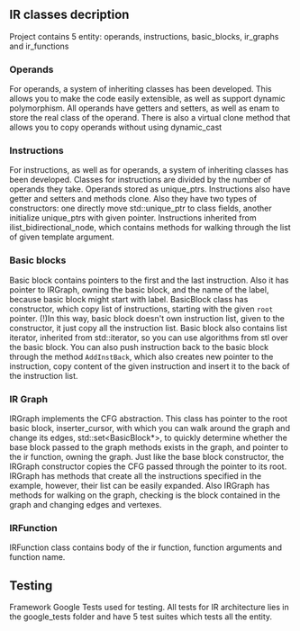 ## IR classes decription
Project contains 5 entity: operands, instructions, basic_blocks, ir_graphs and ir_functions

### Operands
For operands, a system of inheriting classes has been developed. This allows you to make the code easily extensible, 
as well as support dynamic polymorphism. All operands have getters and setters, as well as enam to store the real class 
of the operand. There is also a virtual clone method that allows you to copy operands without using dynamic_cast
### Instructions
For instructions, as well as for operands, a system of inheriting classes has been developed. Classes for instructions 
are divided by the number of operands they take. Operands stored as unique_ptrs. Instructions also have getter and setters 
and methods clone. Also they have two types of constructors: one directly move std::unique_ptr<OparendBase> to class fields,
another initialize unique_ptrs with given pointer. Instructions inherited from ilist_bidirectional_node<Instruction>, which
сontains methods for walking through the list of given template argument.
### Basic blocks
Basic block contains pointers to the first and the last instruction. Also it has pointer to IRGraph, owning the basic block,
and the name of the label, because basic block might start with label. BasicBlock class has constructor, which copy list of 
instructions, starting with the given `root` pointer. (!)In this way, basic block doesn't own instruction list, given to the
constructor, it just copy all the instruction list. Basic block also contains list iterator, inherited from std::iterator,
so you can use algorithms from stl over the basic block. You can also push instruction back to the basic block through
the method `AddInstBack`, which also creates new pointer to the instruction, copy content of the given instruction and insert it
to the back of the instruction list.
### IR Graph
IRGraph implements the CFG abstraction. This class has pointer to the root basic block, inserter_cursor, with which you can
walk around the graph and change its edges, std::set<BasicBlock*>, to quickly determine whether the base block passed 
to the graph methods exists in the graph, and pointer to the ir function, owning the graph. Just like the base block constructor, 
the IRGraph constructor copies the CFG passed through the pointer to its root. IRGraph has methods that create all 
the instructions specified in the example, however, their list can be easily expanded. Also IRGraph has methods for walking
on the graph, checking is the block contained in the graph and changing edges and vertexes.
### IRFunction
IRFunction class contains body of the ir function, function arguments and function name.

## Testing
Framework Google Tests used for testing. All tests for IR architecture lies in the google_tests folder and have 5 test suites
which tests all the entity.

